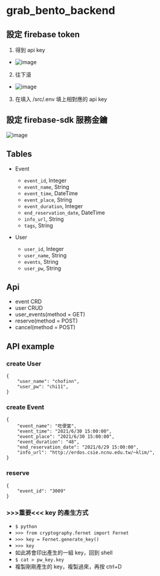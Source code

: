 # grab_bento_backend

## 設定 firebase token
1. 得到 api key
  - ![image](https://user-images.githubusercontent.com/60431808/123960977-77c27100-d9e2-11eb-9e62-e580161b69b9.png)
2. 往下滾
  - ![image](https://user-images.githubusercontent.com/60431808/123961536-0b943d00-d9e3-11eb-9acb-00c0bb9efe30.png)
3. 在填入 /src/.env 填上相對應的 api key

## 設定 firebase-sdk 服務金鑰
![image](https://user-images.githubusercontent.com/60431808/123962975-988bc600-d9e4-11eb-9bd7-c3ef80dadc67.png)


## Tables
- Event
    - `event_id`, Integer
    - `event_name`, String
    - `event_time`, DateTime
    - `event_place`, String
    - `event_duration`, Integer
    - `end_reservation_date`, DateTime
    - `info_url`, String
    - `tags`, String

- User
    - `user_id`, Integer
    - `user_name`, String
    - `events`, String
    - `user_pw`, String

## Api
- event CRD
- user CRUD
- user_events(method = GET)
- reserve(method = POST)
- cancel(method = POST)

## API example
### create User
```
{
    "user_name": "chofinn",
    "user_pw": "chi11",
}
```
### create Event
```
{
    "event_name": "吃便當",
    "event_time": "2021/6/30 15:00:00",
    "event_place": "2021/6/30 15:00:00",
    "event_duration": "48",
    "end_reservation_date": "2021/6/29 15:00:00",
    "info_url": "http://erdos.csie.ncnu.edu.tw/~klim/",
}
```
### reserve
```
{
    "event_id": "3009"
}
```
### >>>重要<<< key 的產生方式
- `$ python`
- `>>> from cryptography.fernet import Fernet`
- `>>> key = Fernet.generate_key()`
- `>>> key`
- 如此將會印出產生的一組 key，回到 shell
- `$ cat > pw_key.key`
- 複製剛剛產生的 key，複製過來，再按 ctrl+D
